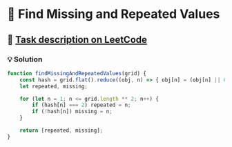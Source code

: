 # 📝 Find Missing and Repeated Values

## 🔗 [Task description on LeetCode](https://leetcode.com/problems/find-missing-and-repeated-values/description/)

### 💡 Solution

```javascript
function findMissingAndRepeatedValues(grid) {
    const hash = grid.flat().reduce((obj, n) => { obj[n] = (obj[n] || 0) + 1; return obj; }, {});
    let repeated, missing;

    for (let n = 1; n <= grid.length ** 2; n++) {
        if (hash[n] === 2) repeated = n;
        if (!hash[n]) missing = n;
    }

    return [repeated, missing];
}
```
